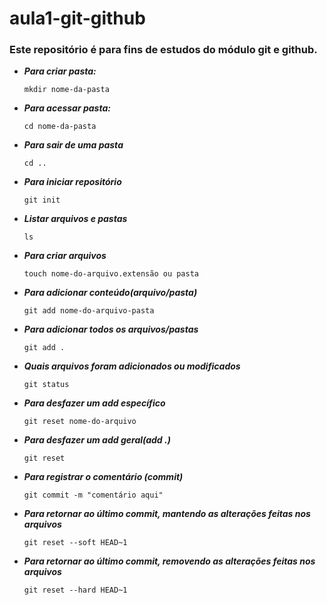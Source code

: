 # aula1-git-github
<h3>Este repositório é para fins de estudos do módulo git e github. </h3>

- ***Para criar pasta:***

  `` mkdir nome-da-pasta ``

- ***Para acessar pasta:***

  ``cd nome-da-pasta``

- ***Para sair de uma pasta***

  ``cd ..``

- ***Para iniciar repositório***

  ``git init``

- ***Listar arquivos e pastas***

  ``ls``

- ***Para criar arquivos*** 

  ``touch nome-do-arquivo.extensão ou pasta``

- ***Para adicionar conteúdo(arquivo/pasta)***

  ``git add nome-do-arquivo-pasta``

- ***Para adicionar todos os arquivos/pastas***

  ``git add .``

- ***Quais arquivos foram adicionados ou modificados***

  ``git status`` 

- ***Para desfazer um add específico***

  ``git reset nome-do-arquivo``

- ***Para desfazer um add geral(add .)***

  ``git reset``

- ***Para registrar o comentário (commit)***

  ``git commit -m "comentário aqui"``

- ***Para retornar ao último commit, mantendo as alterações feitas nos arquivos***

  ``git reset --soft HEAD~1``

- ***Para retornar ao último commit, removendo as alterações feitas nos arquivos***

  ``git reset --hard HEAD~1``
